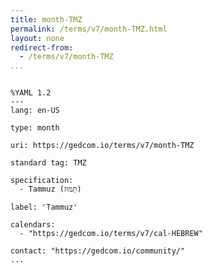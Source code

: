 ```yaml
---
title: month-TMZ
permalink: /terms/v7/month-TMZ.html
layout: none
redirect-from:
  - /terms/v7/month-TMZ
...
```


```

%YAML 1.2
---
lang: en-US

type: month

uri: https://gedcom.io/terms/v7/month-TMZ

standard tag: TMZ

specification:
  - Tammuz (תַּמּוּז)

label: 'Tammuz'

calendars:
  - "https://gedcom.io/terms/v7/cal-HEBREW"

contact: "https://gedcom.io/community/"
...

```
